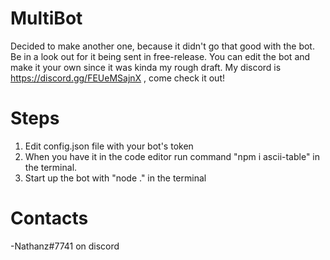 # MultiBot
Decided to make another one, because it didn't go that good with the bot. Be in a look out for it being sent in free-release. You can edit the bot and make it your own since it was kinda my rough draft. My discord is https://discord.gg/FEUeMSajnX , come check it out!

# Steps
1. Edit config.json file with your bot's token
2. When you have it in the code editor run command "npm i ascii-table" in the terminal.
3. Start up the bot with "node ." in the terminal

# Contacts
-Nathanz#7741 on discord
